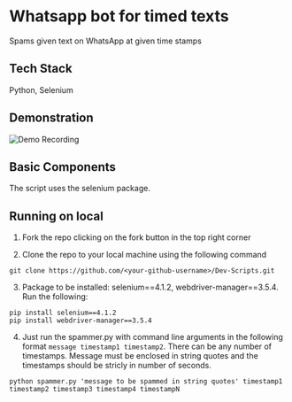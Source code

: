 # Whatsapp bot for timed texts
Spams given text on WhatsApp at given time stamps

## Tech Stack
Python, Selenium

## Demonstration
![Demo Recording](Demo.gif)

## Basic Components
The script uses the selenium package.

## Running on local
1. Fork the repo clicking on the fork button in the top right corner

2. Clone the repo to your local machine using the following command 

```
git clone https://github.com/<your-github-username>/Dev-Scripts.git
```

3. Package to be installed: selenium==4.1.2, webdriver-manager==3.5.4. Run the following:

```
pip install selenium==4.1.2
pip install webdriver-manager==3.5.4
```
4. Just run the spammer.py with command line arguments in the following format `message timestamp1 timestamp2`. There can be any number of timestamps. Message must be enclosed in string quotes and the timestamps should be stricly in number of seconds.

```
python spammer.py 'message to be spammed in string quotes' timestamp1 timestamp2 timestamp3 timestamp4 timestampN
```